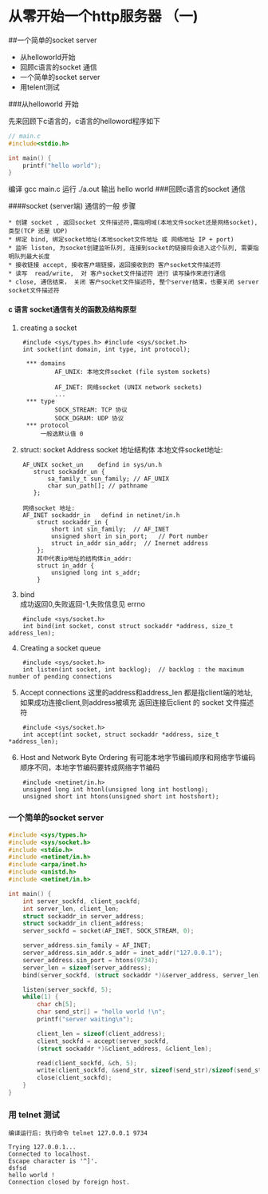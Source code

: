 # 从零开始一个http服务器 （一)

##一个简单的socket server

* 从helloworld开始
* 回顾c语言的socket 通信
* 一个简单的socket server
* 用telent测试 

###从helloworld 开始

先来回顾下c语言的，c语言的helloword程序如下
``` c
// main.c
#include<stdio.h>

int main() {
    printf("hello world");
}
```
编译 gcc main.c
运行 ./a.out
输出 hello world 
###回顾c语言的socket 通信

####socket (server端) 通信的一般 步骤

    * 创建 socket , 返回socket 文件描述符,需指明域(本地文件socket还是网络socket),类型(TCP 还是 UDP)
    * 绑定 bind, 绑定socket地址(本地socket文件地址 或 网络地址 IP + port) 
    * 监听 listen, 为socket创建监听队列, 连接到socket的链接将会进入这个队列, 需要指明队列最大长度
    * 接收链接 accept, 接收客户端链接，返回接收到的 客户socket文件描述符
    * 读写  read/write,  对 客户socket文件描述符 进行 读写操作来进行通信
    * close, 通信结束， 关闭 客户socket文件描述符, 整个server结束，也要关闭 server socket文件描述符
#### c 语言 socket通信有关的函数及结构原型 
1. creating a socket
```
    #include <sys/types.h> #include <sys/socket.h>
    int socket(int domain, int type, int protocol);

     *** domains
             AF_UNIX: 本地文件socket (file system sockets)
             
             AF_INET: 网络socket (UNIX network sockets)
             ...
     *** type
             SOCK_STREAM: TCP 协议 
             SOCK_DGRAM: UDP 协议
     *** protocol 
         一般选默认值 0
```
2. struct: socket Address socket 地址结构体
    本地文件socket地址: 
```
    AF_UNIX socket_un    defind in sys/un.h
       struct sockaddr_un {
           sa_family_t sun_family; // AF_UNIX
           char sun_path[]; // pathname
       }; 

    网络socket 地址:
    AF_INET sockaddr_in   defind in netinet/in.h
        struct sockaddr_in {
            short int sin_family;  // AF_INET
            unsigned short in sin_port;   // Port number
            struct in_addr sin_addr;  // Inernet address
        };
        其中代表ip地址的结构体in_addr:
        struct in_addr {
            unsigned long int s_addr;
        }
```
3. bind  
    成功返回0,失败返回-1,失败信息见 errno
```
    #include <sys/socket.h>
    int bind(int socket, const struct sockaddr *address, size_t address_len);
```

4. Creating a socket queue
```
    #include <sys/socket.h>
    int listen(int socket, int backlog);  // backlog : the maximum number of pending connections
```

5. Accept connections
    这里的address和address_len 都是指client端的地址,如果成功连接client,则address被填充
    返回连接后client 的 socket 文件描述符
```
    #include <sys/socket.h>
    int accept(int socket, struct sockaddr *address, size_t *address_len);
```
6. Host and Network Byte Ordering 
    有可能本地字节编码顺序和网络字节编码顺序不同，本地字节编码要转成网络字节编码
```
    #include <netinet/in.h>
    unsigned long int htonl(unsigned long int hostlong);
    unsigned short int htons(unsigned short int hostshort);
```

### 一个简单的socket server

``` c
#include <sys/types.h>
#include <sys/socket.h>
#include <stdio.h>
#include <netinet/in.h>
#include <arpa/inet.h>
#include <unistd.h>
#include <netinet/in.h>

int main() {
    int server_sockfd, client_sockfd;
    int server_len, client_len;
    struct sockaddr_in server_address;
    struct sockaddr_in client_address;
    server_sockfd = socket(AF_INET, SOCK_STREAM, 0);

    server_address.sin_family = AF_INET;
    server_address.sin_addr.s_addr = inet_addr("127.0.0.1");
    server_address.sin_port = htons(9734);
    server_len = sizeof(server_address);
    bind(server_sockfd, (struct sockaddr *)&server_address, server_len);

    listen(server_sockfd, 5);
    while(1) {
        char ch[5];
        char send_str[] = "hello world !\n";
        printf("server waiting\n");

        client_len = sizeof(client_address);
        client_sockfd = accept(server_sockfd,
        (struct sockaddr *)&client_address, &client_len);

        read(client_sockfd, &ch, 5);
        write(client_sockfd, &send_str, sizeof(send_str)/sizeof(send_str[0])); 
        close(client_sockfd);
    }
}

```

### 用 telnet 测试 
    编译运行后: 执行命令 telnet 127.0.0.1 9734
```
Trying 127.0.0.1...
Connected to localhost.
Escape character is '^]'.
dsfsd
hello world !
Connection closed by foreign host.
```






